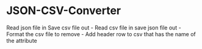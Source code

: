 # JSON-CSV-Converter
Read json file in Save csv file out - Read csv file in save json file out - Format the csv file to remove - Add header row to csv that has the name of the attribute
